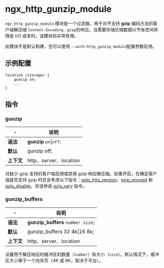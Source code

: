# ngx_http_gunzip_module

​`ngx_http_gunzip_module`​ 模块是一个过滤器，用于对不支持 **gzip** 编码方法的客户端解压缩 `Content-Encoding：gzip`​ 的响应。当需要存储压缩数据以节省空间并降低 I/O 成本时，该模块将非常有用。

此模块不是默认构建，您可以使用 `--with-http_gunzip_module`​ 配置参数启用。

## 示例配置

```
location /storage/ {
    gunzip on;
    ...
}
```

## 指令

### gunzip

|-|说明|
| ---| ------------------------|
|**语法**|**gunzip** `on`​\|`off`​;|
|**默认**|gunzip off;|
|**上下文**|http、server、location|

对缺少 gzip 支持的客户端启用或禁用 gzip 响应解压缩。如果开启，在确定客户端是否支持 gzip 时还会考虑以下指令：[gzip_http_version](https://docshome.gitbook.io/nginx-docs/he-xin-gong-neng/http/ngx_http_gzip_module#gzip_http_version)、[gzip_proxied](https://docshome.gitbook.io/nginx-docs/he-xin-gong-neng/http/ngx_http_gzip_module#gzip_proxied) 和 [gzip_disable](https://docshome.gitbook.io/nginx-docs/he-xin-gong-neng/http/ngx_http_gzip_module#gzip_disable)。另请参阅 [gzip_vary](https://docshome.gitbook.io/nginx-docs/he-xin-gong-neng/http/ngx_http_gzip_module#gzip_vary) 指令。

### gunzip\_buffers

|-|说明|
| ---| -------------------------------------|
|**语法**|**gunzip_buffers** `number size`​;|
|**默认**|gunzip\_buffers 32 4k\|16 8k;|
|**上下文**|http、server、location|

设置用于解压响应的缓冲区的数量（`number`​）和大小（`size`​）。默认情况下，缓冲区大小等于一个内存页（4K 或 8K，取决于平台）。
